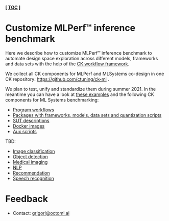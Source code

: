 **[ [TOC](../README.md) ]**

# Customize MLPerf&trade; inference benchmark

Here we describe how to customize MLPerf&trade; inference benchmark 
to automate design space exploration across different models, frameworks and data sets 
with the help of the [CK workflow framework](https://github.com/ctuning/ck).


We collect all CK components for MLPerf and MLSystems co-design in one CK repository: https://github.com/ctuning/ck-ml .

We plan to test, unify and standardize them during summer 2021. 
In the meantime you can have a look at [these examples](../reproduce/README.md)
and the following CK components for ML Systems benchmarking:
* [Program workflows](https://github.com/ctuning/ck-ml/tree/main/program)
* [Packages with frameworks, models, data sets and quantization scripts](https://github.com/ctuning/ck-ml/tree/main/package)
* [SUT descriptions](https://github.com/ctuning/ck-ml/tree/main/sut)
* [Docker images](https://github.com/ctuning/ck-ml/tree/main/docker)
* [Aux scripts](https://github.com/ctuning/ck-ml/tree/main/script)


TBD:

* [Image classification](task-image-classification.md)
* [Object detection](task-object-detection.md)
* [Medical imaging ](task-medical-imaging.md)
* [NLP](task-nlp.md)
* [Recommendation](task-recommendation.md)
* [Speech recognition](task-speech-recognition.md)




# Feedback
* Contact: grigori@octoml.ai
